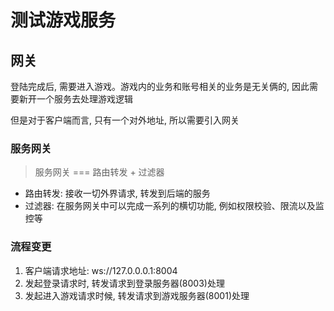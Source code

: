 # 测试游戏服务

## 网关

登陆完成后, 需要进入游戏。游戏内的业务和账号相关的业务是无关俩的, 因此需要新开一个服务去处理游戏逻辑

但是对于客户端而言, 只有一个对外地址, 所以需要引入网关

### 服务网关

> 服务网关 === 路由转发 + 过滤器

+ 路由转发: 接收一切外界请求, 转发到后端的服务
+ 过滤器: 在服务网关中可以完成一系列的横切功能, 例如权限校验、限流以及监控等

### 流程变更

1. 客户端请求地址: ws://127.0.0.0.1:8004
2. 发起登录请求时, 转发请求到登录服务器(8003)处理
3. 发起进入游戏请求时候, 转发请求到游戏服务器(8001)处理


